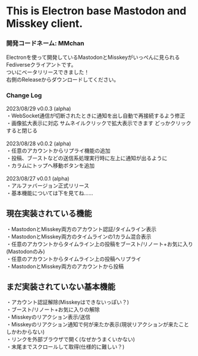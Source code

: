 # This is Electron base Mastodon and Misskey client.
<h3>開発コードネーム: MMchan</h3>

<p>
Electronを使って開発しているMastodonとMisskeyがいっぺんに見られるFediverseクライアントです。<br/>
ついにベータリリースできました！<br/>
右側のReleaseからダウンロードしてください。
</p>

<h3>Change Log</h3>

<p>
2023/08/29 v0.0.3 (alpha)<br/>
・WebSocket通信が切断されたときに通知を出し自動で再接続するよう修正<br/>
・画像拡大表示に対応 サムネイルクリックで拡大表示できます どっかクリックすると閉じる<br/>
<br/>
2023/08/28 v0.0.2 (alpha)<br/>
・任意のアカウントからリプライ機能の追加<br/>
・投稿、ブーストなどの送信系処理実行時に左上に通知が出るように<br/>
・カラムにトップへ移動ボタンを追加<br/>
<br/>
2023/08/27 v0.0.1 (alpha)<br/>
・アルファバージョン正式リリース<br/>
・基本機能については下を見てね……
</p>

<h2>現在実装されている機能</h2>
<p>
・MastodonとMisskey両方のアカウント認証/タイムライン表示<br/>
・MastodonとMisskey両方のタイムラインの1カラム混合表示<br/>
・任意のアカウントからタイムライン上の投稿をブースト/リノート+お気に入り(Mastodonのみ)<br/>
・任意のアカウントからタイムライン上の投稿へリプライ<br/>
・MastodonとMisskey両方のアカウントから投稿
</p>

<h2>まだ実装されていない基本機能</h2>
<p>
・アカウント認証解除(Misskeyはできないっぽい？)<br/>
・ブースト/リノート+お気に入りの解除<br/>
・Misskeyのリアクション表示/送信<br/>
・Misskeyのリアクション通知で何が来たか表示(現状リアクションが来たことしかわからない)<br/>
・リンクを外部ブラウザで開く(なぜかうまくいかない)<br/>
・末尾までスクロールして取得(仕様的に難しい？)<br/>
</p>
